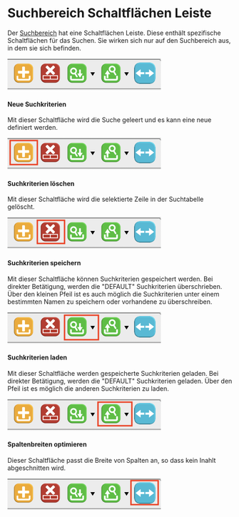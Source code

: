 # Suchbereich Schaltflächen Leiste

Der [Suchbereich](/masks/overview.md#1-suchbereich) hat eine Schaltflächen Leiste. Diese enthält spezifische Schaltflächen für das Suchen. Sie wirken sich nur auf den Suchbereich aus, in dem sie sich befinden.

![](img/search_toolbar_buttons.png)

#### Neue Suchkriterien

Mit dieser Schaltfläche wird die Suche geleert und es kann eine neue definiert werden.

![](img/search_toolbar_buttons_new_marked.png)

#### Suchkriterien löschen

Mit dieser Schaltfläche wird die selektierte Zeile in der Suchtabelle gelöscht.

![](img/search_toolbar_buttons_delete_marked.png)

#### Suchkriterien speichern

Mit dieser Schaltfläche können Suchkriterien gespeichert werden. Bei direkter Betätigung, werden die "DEFAULT" Suchkriterien überschrieben. Über den kleinen Pfeil ist es auch möglich die Suchkriterien unter einem bestimmten Namen zu speichern oder vorhandene zu überschreiben. 

![](img/search_toolbar_buttons_save_searchcriteria_marked.png)

#### Suchkriterien laden

Mit dieser Schaltfläche werden gespeicherte Suchkriterien geladen. Bei direkter Betätigung, werden die "DEFAULT" Suchkriterien geladen. Über den Pfeil ist es möglich die anderen Suchkriterien zu laden. 

![](img/search_toolbar_buttons_load_searchcriteria_marked.png)

#### Spaltenbreiten optimieren

Dieser Schaltfläche passt die Breite von Spalten an, so dass kein Inahlt abgeschnitten wird.

![](img/search_toolbar_buttons_optimize_marked.png)
